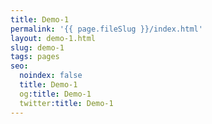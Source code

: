 ```yaml
---
title: Demo-1
permalink: '{{ page.fileSlug }}/index.html'
layout: demo-1.html
slug: demo-1
tags: pages
seo:
  noindex: false
  title: Demo-1
  og:title: Demo-1
  twitter:title: Demo-1
---
```



